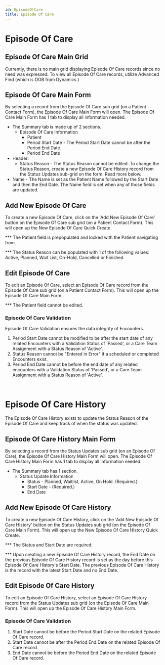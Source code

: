 ```yaml
---
id: EpisodeOfCare
title: Episode Of Care
---
```


# Episode Of Care 

## Episode Of Care Main Grid

Currently, there is no main grid displaying Episode Of Care records since no need was expressed. To view all Episode Of Care records, utilize Advanced Find (which is OOB from Dynamics.)   

## Episode Of Care Main Form

By selecting a record from the Episode Of Care sub grid (on a Patient Contact Form), the Episode Of Care Main Form will open. The Episode Of Care Main Form has 1 tab to display all information needed. 

- The Summary tab is made up of 2 sections.
    - Episode Of Care Information
        - Patient
        - Period Start Date - The Period Start Date cannot be after the Period End Date. 
        - Period End Date
- Header: 
    - Status Reason - The Status Reason cannot be edited. To change the Status Reason, create a new Episode Of Care History record from the Status Updates sub-grid on the form. Read more below. 
- Name - The Name is set as the Patient Name followed by the Start Date and then the End Date. The Name field is set when any of those fields are updated.

##  Add New Episode Of Care  

To create a new Episode Of Care, click on the 'Add New Episode Of Care' button on the Episode Of Care sub grid (on a Patient Contact Form). This will open up the New Episode Of Care Quick Create.

*** The Patient field is prepopulated and locked with the Patient navigating from.

*** The Status Reason can be populated with 1 of the following values: Active, Planned, Wait List, On-Hold, Cancelled or Finished. 

##  Edit Episode Of Care  

To edit an Episode Of Care, select an Episode Of Care record from the Episode Of Care sub grid (on a Patient Contact Form). This will open up the Episode Of Care Main Form.

*** The Patient field cannot be edited. 

### Episode Of Care Validation

Episode Of Care Validation ensures the data integrity of Encounters.

1. Period Start Date cannot be modified to be after the start date of any related Encounters with a Validation Status of 'Passed', or a Care Team Assignment with a Status Reason of 'Active'.
2. Status Reason cannot be "Entered in Error" if a scheduled or completed Encounters exist.
3. Period End Date cannot be before the end date of any related encounters with a Validation Status of 'Passed', or a Care Team Assignment with a Status Reason of 'Active'.

<br />

# Episode Of Care History

The Episode Of Care History exists to update the Status Reason of the Episode Of Care and keep track of when the status was updated.

## Episode Of Care History Main Form

By selecting a record from the Status Updates sub grid (on an Episode Of Care), the Episode Of Care History Main Form will open. The Episode Of Care History Main Form has 1 tab to display all information needed. 

- The Summary tab has 1 section.
    - Status Update Information
        - Status - Planned, Waitlist, Active, On Hold. (Required.)
        - Start Date - (Required.)
        - End Date

##  Add New Episode Of Care History 

To create a new Episode Of Care History, click on the 'Add New Episode Of Care History' button on the Status Updates sub grid (on the Episode Of Care Main Form). This will open up the New Episode Of Care History Quick Create.

*** The Status and Start Date are required.

*** Upon creating a new Episode Of Care History record, the End Date on the previous Episode Of Care History record is set as the day before this Episode Of Care History's Start Date. The previous Episode Of Care History is the record with the latest Start Date and no End Date. 

##  Edit Episode Of Care History 

To edit an Episode Of Care History, select an Episode Of Care History record from the Status Updates sub grid (on the Episode Of Care Main Form). This will open up the Episode Of Care History Main Form.

### Episode Of Care Validation

1. Start Date cannot be before the Period Start Date on the related Episode Of Care record.
2. Start Date cannot be after the Period End Date on the related Episode Of Care record.
3. End Date cannot be before the Period End Date on the related Episode Of Care record.

